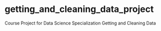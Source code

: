 # getting_and_cleaning_data_project
Course Project for Data Science Specialization Getting and Cleaning Data
